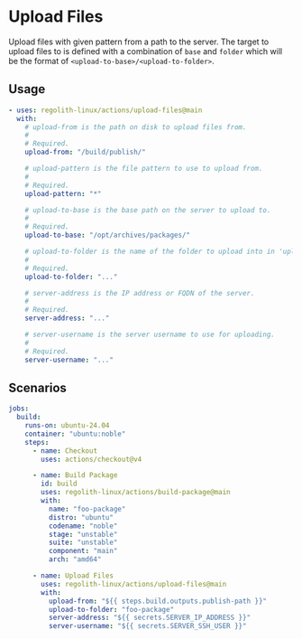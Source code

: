 # Upload Files

Upload files with given pattern from a path to the server. The target to upload
files to is defined with a combination of `base` and `folder` which will be the
format of `<upload-to-base>/<upload-to-folder>`.

## Usage

```yaml
- uses: regolith-linux/actions/upload-files@main
  with:
    # upload-from is the path on disk to upload files from.
    #
    # Required.
    upload-from: "/build/publish/"

    # upload-pattern is the file pattern to use to upload from.
    #
    # Required.
    upload-pattern: "*"

    # upload-to-base is the base path on the server to upload to.
    #
    # Required.
    upload-to-base: "/opt/archives/packages/"

    # upload-to-folder is the name of the folder to upload into in 'upload-to-base'.
    #
    # Required.
    upload-to-folder: "..."

    # server-address is the IP address or FQDN of the server.
    #
    # Required.
    server-address: "..."

    # server-username is the server username to use for uploading.
    #
    # Required.
    server-username: "..."
```

## Scenarios

```yaml
jobs:
  build:
    runs-on: ubuntu-24.04
    container: "ubuntu:noble"
    steps:
      - name: Checkout
        uses: actions/checkout@v4

      - name: Build Package
        id: build
        uses: regolith-linux/actions/build-package@main
        with:
          name: "foo-package"
          distro: "ubuntu"
          codename: "noble"
          stage: "unstable"
          suite: "unstable"
          component: "main"
          arch: "amd64"

      - name: Upload Files
        uses: regolith-linux/actions/upload-files@main
        with:
          upload-from: "${{ steps.build.outputs.publish-path }}"
          upload-to-folder: "foo-package"
          server-address: "${{ secrets.SERVER_IP_ADDRESS }}"
          server-username: "${{ secrets.SERVER_SSH_USER }}"
```
